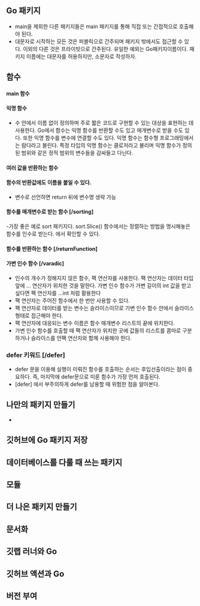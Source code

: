 ## Go 패키지
- main을 제외한 다른 패키지들은 main 패키지를 통해 직접 또는 간접적으로 호출해야 된다.
- 대문자로 시작하는 모든 것은 퍼블릭으로 간주되며 패키지 밖에서도 접근할 수 있다. 이외의 다른 것은 프라이빗으로 간주된다. 유일한 예외는 Go패키지이름이다. 패키지 이름에는 대문자를 허용하지만, 소문자로 작성하자.
## 함수
#### main 함수
#### 익명 함수 
- 수 안에서 이름 없이 정의하며 주로 짧은 코드로 구현할 수 있는 대상을 표현하는 데 사용한다. Go에서 함수는 익명 함수를 반환할 수도 있고 매개변수로 받을 수도 있다. 또한 익명 함수를 변수에 연결할 수도 있다. 익명 함수는 함수형 프로그래밍에서는 람다라고 불린다. 특정 타입의 익명 함수는 클로저라고 불리며 익명 함수가 정의된 범위와 같은 정적 범위의 변수들을 감싸들고 다닌다.
#### 여러 값을 반환하는 함수
#### 함수의 반환값에도 이름을 붙일 수 있다.
- 변수로 선언하면 return 뒤에 변수명 생략 가능
#### 함수를 매개변수로 받는 함수 [/sorting]
-가장 좋은 예로 sort 패키지다. sort.Slice() 함수에서는 정렬하는 방법을 명시해놓은 함수를 인수로 받는다.  에서 확인할 수 있다.
#### 함수를 반환하는 함수 [/returnFunction]
#### 가변 인수 함수 [/varadic]
- 인수의 개수가 정해지지 않은 함수, 팩 연산자를 사용한다. 팩 연산자는 데이터 타입 앞에 ... 연산자가 위치한 것을 말한다. 가변 인수 함수가 가변 길이의 int 값을 받고 싶다면 팩 연산자를 ...int 처럼 활용한다
- 팩 연산자는 주어진 함수에서 한 번만 사용할 수 있다.
- 팩 연산자로 데이터를 받는 변수는 슬라이스이므로 가변 인수 함수 안에서 슬라이스 형태로 접근해야 한다.
- 팩 연산자에 대응되는 변수 이름은 함수 매개변수 리스트의 끝에 위치한다.
- 가변 인수 함수를 호출할 때 팩 연산자가 위치한 곳에 값들의 리스트를 콤마로 구분하거나 슬라이스를 언팩 연산자와 함께 사용해야 한다.
### defer 키워드 [/defer]
- defer 문을 이용해 실행이 미뤄진 함수를 호출하는 순서는 후입선출이라는 점이 중요하다. 즉, 마지막에 defer문으로 미룬 함수가 가장 먼저 호출된다.
- [defer] 에서 부주의하게 defer를 남용할 때 위험한 점을 알아본다. 
## 나만의 패키지 만들기
-
## 깃허브에 Go 패키지 저장

## 데이터베이스를 다룰 때 쓰는 패키지

## 모듈

## 더 나은 패키지 만들기

## 문서화

## 깃랩 러너와 Go

## 깃허브 액션과 Go

## 버전 부여
